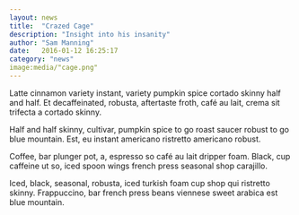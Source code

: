 ```yaml
---
layout: news
title:  "Crazed Cage"
description: "Insight into his insanity"
author: "Sam Manning"
date:   2016-01-12 16:25:17
category: "news"
image:media/"cage.png"
---
```


Latte cinnamon variety instant, variety pumpkin spice cortado skinny half and half. Et decaffeinated, robusta, aftertaste froth, café au lait, crema sit trifecta a cortado skinny.

Half and half skinny, cultivar, pumpkin spice to go roast saucer robust to go blue mountain. Est, eu instant americano ristretto americano robust.

Coffee, bar plunger pot, a, espresso so café au lait dripper foam. Black, cup caffeine ut so, iced spoon wings french press seasonal shop carajillo.

Iced, black, seasonal, robusta, iced turkish foam cup shop qui ristretto skinny. Frappuccino, bar french press beans viennese sweet arabica est blue mountain.

